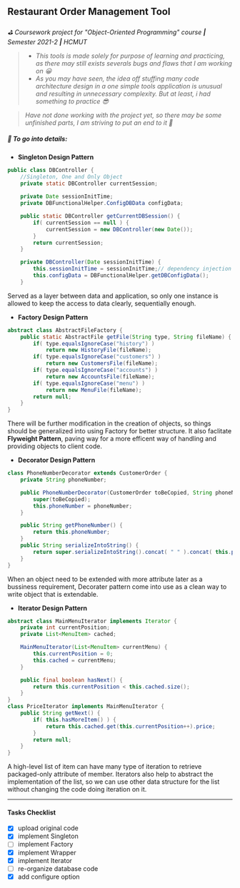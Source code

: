 ## Restaurant Order Management Tool

*:golf: Coursework project for "Object-Oriented Programming" course **|** Semester 2021-2 **|** HCMUT*

>- *This tools is made solely for purpose of learning and practicing, as there may still exists severals bugs and flaws that I am working on :grinning:*
>- *As you may have seen, the idea off stuffing many code architecture design in a one simple tools application is unusual and resulting in unnecessary complexity. But at least, i had something to practice :sunglasses:*

>*Have not done working with the project yet, so there may be some unfinished parts, I am striving to put an end to it :running:*

##### :paperclip: To go into details:

* **Singleton Design Pattern**
```java
public class DBController {
    //Singleton, One and Only Object
    private static DBController currentSession;
    
    private Date sessionInitTime;
    private DBFunctionalHelper.ConfigDBData configData;

    public static DBController getCurrentDBSession() {
        if( currentSession == null ) {
            currentSession = new DBController(new Date());
        }
        return currentSession;
    }

    private DBController(Date sessionInitTime) {
        this.sessionInitTime = sessionInitTime;// dependency injection
        this.configData = DBFunctionalHelper.getDBConfigData();
    }
```
Served as a layer between data and application, so only one instance is allowed to keep the access to data clearly, sequentially enough.
* **Factory Design Pattern**
```java
abstract class AbstractFileFactory {
    public static AbstractFile getFile(String type, String fileName) {
        if( type.equalsIgnoreCase("history") )
            return new HistoryFile(fileName);
        if( type.equalsIgnoreCase("customers") )
            return new CustomersFile(fileName);
        if( type.equalsIgnoreCase("accounts") )
            return new AccountsFile(fileName);
        if( type.equalsIgnoreCase("menu") )
            return new MenuFile(fileName);
        return null;
    }
}
```
There will be further modification in the creation of ohjects, so things should be generalized into using Factory for better structure.
It also faclitate **Flyweight Pattern**, paving way for a more efficent way of handling and providing objects to client code.
* **Decorator Design Pattern**
```java
class PhoneNumberDecorator extends CustomerOrder {
    private String phoneNumber;

    public PhoneNumberDecorator(CustomerOrder toBeCopied, String phoneNumber) {
        super(toBeCopied);
        this.phoneNumber = phoneNumber;
    }

    public String getPhoneNumber() {
        return this.phoneNumber;
    }
    public String serializeIntoString() {
        return super.serializeIntoString().concat( " " ).concat( this.phoneNumber );
    }
}
```
When an object need to be extended with more attribute later as a bussiness requirement, Decorater pattern come into use as a clean way to write object that is extendable.
* **Iterator Design Pattern**
```java
abstract class MainMenuIterator implements Iterator {
    private int currentPosition;
    private List<MenuItem> cached;

    MainMenuIterator(List<MenuItem> currentMenu) {
        this.currentPosition = 0;
        this.cached = currentMenu;
    }

    public final boolean hasNext() {
        return this.currentPosition < this.cached.size();
    }
}
class PriceIterator implements MainMenuIterator {
    public String getNext() {
        if( this.hasMoreItem() ) {
            return this.cached.get(this.currentPosition++).price;
        }
        return null;
    }
}
```
A high-level list of item can have many type of iteration to retrieve packaged-only attribute of member. Iterators also help to abstract the implementation of the list, so we can use other data structure for the list without changing the code doing iteration on it.

-------------------------------------------------------
#### Tasks Checklist
- [x] upload original code
- [x] implement Singleton
- [ ] implement Factory
- [x] implement Wrapper
- [x] implement Iterator
- [ ] re-organize database code
- [x] add configure option
